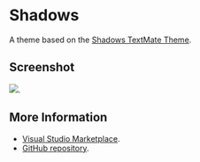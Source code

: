 # Shadows

A theme based on the [Shadows TextMate Theme](http://colorsublime.com/theme/Shadows).


## Screenshot
![](https://raw.githubusercontent.com/gerane/VSCodeThemes/master/gerane.Theme-Shadows/screenshot.png).


## More Information
* [Visual Studio Marketplace](https://marketplace.visualstudio.com/items/gerane.Theme-Shadows).
* [GitHub repository](https://github.com/gerane/VSCodeThemes).
